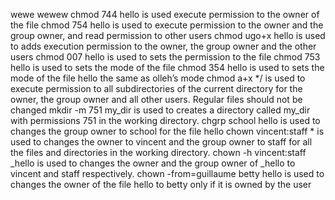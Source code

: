 wewe
wewew
chmod 744 hello is used execute permission to the owner of the file
chmod 754 hello is used to  execute permission to the owner and the group owner, and read permission to other users
chmod ugo+x hello is used to adds execution permission to the owner, the group owner and the other users
chmod 007 hello is used to  sets the permission to the file
chmod 753 hello is used to sets the mode of the file
chmod 354 hello is used to  sets the mode of the file hello the same as olleh’s mode
chmod a+x */ is used to execute permission to all subdirectories of the current directory for the owner, the group owner and all other users. Regular files should not be changed
mkdir -m 751 my_dir is used to  creates a directory called my_dir with permissions 751 in the working directory.
chgrp school hello is used to changes the group owner to school for the file hello
chown vincent:staff * is used to changes the owner to vincent and the group owner to staff for all the files and directories in the working directory.
chown -h vincent:staff _hello is used to changes the owner and the group owner of _hello to vincent and staff respectively.
chown -from=guillaume betty hello is used to changes the owner of the file hello to betty only if it is owned by the user 
